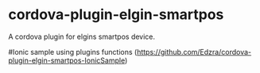 # cordova-plugin-elgin-smartpos
A cordova plugin for elgins smartpos device.

#Ionic sample using plugins functions 
(https://github.com/Edzra/cordova-plugin-elgin-smartpos-IonicSample)
